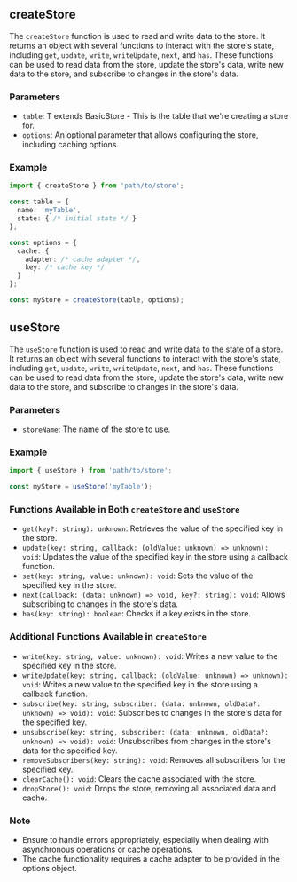 ## createStore

The `createStore` function is used to read and write data to the store. It returns an object with several functions to interact with the store's state, including `get`, `update`, `write`, `writeUpdate`, `next`, and `has`. These functions can be used to read data from the store, update the store's data, write new data to the store, and subscribe to changes in the store's data.

### Parameters

- `table`: T extends BasicStore - This is the table that we're creating a store for.
- `options`: An optional parameter that allows configuring the store, including caching options.

### Example

```typescript
import { createStore } from 'path/to/store';

const table = {
  name: 'myTable',
  state: { /* initial state */ }
};

const options = {
  cache: {
    adapter: /* cache adapter */,
    key: /* cache key */
  }
};

const myStore = createStore(table, options);
```

## useStore

The `useStore` function is used to read and write data to the state of a store. It returns an object with several functions to interact with the store's state, including `get`, `update`, `write`, `writeUpdate`, `next`, and `has`. These functions can be used to read data from the store, update the store's data, write new data to the store, and subscribe to changes in the store's data.

### Parameters

- `storeName`: The name of the store to use.

### Example

```typescript
import { useStore } from 'path/to/store';

const myStore = useStore('myTable');
```

### Functions Available in Both `createStore` and `useStore`

- `get(key?: string): unknown`: Retrieves the value of the specified key in the store.
- `update(key: string, callback: (oldValue: unknown) => unknown): void`: Updates the value of the specified key in the store using a callback function.
- `set(key: string, value: unknown): void`: Sets the value of the specified key in the store.
- `next(callback: (data: unknown) => void, key?: string): void`: Allows subscribing to changes in the store's data.
- `has(key: string): boolean`: Checks if a key exists in the store.

### Additional Functions Available in `createStore`

- `write(key: string, value: unknown): void`: Writes a new value to the specified key in the store.
- `writeUpdate(key: string, callback: (oldValue: unknown) => unknown): void`: Writes a new value to the specified key in the store using a callback function.
- `subscribe(key: string, subscriber: (data: unknown, oldData?: unknown) => void): void`: Subscribes to changes in the store's data for the specified key.
- `unsubscribe(key: string, subscriber: (data: unknown, oldData?: unknown) => void): void`: Unsubscribes from changes in the store's data for the specified key.
- `removeSubscribers(key: string): void`: Removes all subscribers for the specified key.
- `clearCache(): void`: Clears the cache associated with the store.
- `dropStore(): void`: Drops the store, removing all associated data and cache.

### Note

- Ensure to handle errors appropriately, especially when dealing with asynchronous operations or cache operations.
- The cache functionality requires a cache adapter to be provided in the options object.